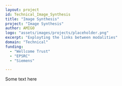 ```yaml
---
layout: project
id: Technical_Image_Synthesis
title: "Image Synthesis"
project: "Image Synthesis"
author: AMIGO
logo: "assets/images/projects/placeholder.png"
excerpt: "Exployting the links between modalities"
domain: "Technical"
funding:
  - "Wellcome Trust"
  - "EPSRC"
  - "Siemens"

---
```

Some text here
